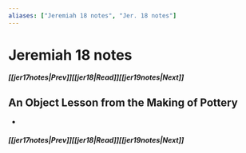 ```yaml
---
aliases: ["Jeremiah 18 notes", "Jer. 18 notes"]
---
```

# Jeremiah 18 notes
##### <span class=arrow-left></span>[[jer17notes|Prev]]<span class=navigation-separator></span>[[jer18|Read]]<span class=navigation-separator></span>[[jer19notes|Next]]<span class=arrow-right></span>
## An Object Lesson from the Making of Pottery
- 
##### <span class=arrow-left></span>[[jer17notes|Prev]]<span class=navigation-separator></span>[[jer18|Read]]<span class=navigation-separator></span>[[jer19notes|Next]]<span class=arrow-right></span>